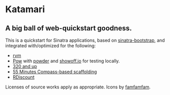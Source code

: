 # Katamari
## A big ball of web-quickstart goodness.

This is a quickstart for Sinatra applications, based on [sinatra-bootstrap](https://github.com/adamstac/sinatra-bootstrap), and integrated with/optimized for the following:

* <a href="http://beginrescueend.com/" title="RVM: Ruby Version Manager - RVM Ruby Version Manager - Documentation">rvm</a>
* <a href="http://pow.cx/" title="Pow: Zero-configuration Rack server for Mac OS X">Pow</a> with <a href="https://github.com/Rodreegez/powder">powder</a> and <a href="https://showoff.io/">showoff.io</a> for testing locally.
* <a href="http://stuffandnonsense.co.uk/projects/320andup/" title="320 and up">320 and up</a>
* <a href="http://opensource.55minutes.com/" title="opensource @ 55 Minutes: Java, Python and HTML5 goodies">55 Minutes Compass-based scaffolding</a>
* <a href="https://github.com/rtomayko/rdiscount/">RDiscount</a>
  
Licenses of source works apply as appropriate. Icons by [famfamfam](http://www.famfamfam.com/lab/icons/silk/).
